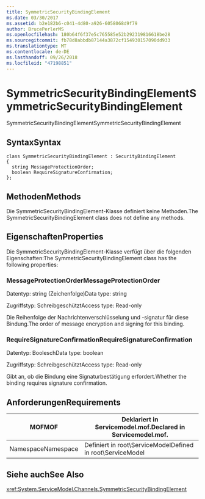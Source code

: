```yaml
---
title: SymmetricSecurityBindingElement
ms.date: 03/30/2017
ms.assetid: b2e182b6-c041-4d80-a926-6058068d9f79
author: BrucePerlerMS
ms.openlocfilehash: 180b64f6f37e5c765585e52b292319816618be28
ms.sourcegitcommit: fb78d8abbdb87144a3872cf154930157090dd933
ms.translationtype: MT
ms.contentlocale: de-DE
ms.lasthandoff: 09/26/2018
ms.locfileid: "47198851"
---
```

# <a name="symmetricsecuritybindingelement"></a><span data-ttu-id="9e2a9-102">SymmetricSecurityBindingElement</span><span class="sxs-lookup"><span data-stu-id="9e2a9-102">SymmetricSecurityBindingElement</span></span>
<span data-ttu-id="9e2a9-103">SymmetricSecurityBindingElement</span><span class="sxs-lookup"><span data-stu-id="9e2a9-103">SymmetricSecurityBindingElement</span></span>  
  
## <a name="syntax"></a><span data-ttu-id="9e2a9-104">Syntax</span><span class="sxs-lookup"><span data-stu-id="9e2a9-104">Syntax</span></span>  
  
```  
class SymmetricSecurityBindingElement : SecurityBindingElement  
{  
  string MessageProtectionOrder;  
  boolean RequireSignatureConfirmation;  
};  
```  
  
## <a name="methods"></a><span data-ttu-id="9e2a9-105">Methoden</span><span class="sxs-lookup"><span data-stu-id="9e2a9-105">Methods</span></span>  
 <span data-ttu-id="9e2a9-106">Die SymmetricSecurityBindingElement-Klasse definiert keine Methoden.</span><span class="sxs-lookup"><span data-stu-id="9e2a9-106">The SymmetricSecurityBindingElement class does not define any methods.</span></span>  
  
## <a name="properties"></a><span data-ttu-id="9e2a9-107">Eigenschaften</span><span class="sxs-lookup"><span data-stu-id="9e2a9-107">Properties</span></span>  
 <span data-ttu-id="9e2a9-108">Die SymmetricSecurityBindingElement-Klasse verfügt über die folgenden Eigenschaften:</span><span class="sxs-lookup"><span data-stu-id="9e2a9-108">The SymmetricSecurityBindingElement class has the following properties:</span></span>  
  
### <a name="messageprotectionorder"></a><span data-ttu-id="9e2a9-109">MessageProtectionOrder</span><span class="sxs-lookup"><span data-stu-id="9e2a9-109">MessageProtectionOrder</span></span>  
 <span data-ttu-id="9e2a9-110">Datentyp: string (Zeichenfolge)</span><span class="sxs-lookup"><span data-stu-id="9e2a9-110">Data type: string</span></span>  
  
 <span data-ttu-id="9e2a9-111">Zugriffstyp: Schreibgeschützt</span><span class="sxs-lookup"><span data-stu-id="9e2a9-111">Access type: Read-only</span></span>  
  
 <span data-ttu-id="9e2a9-112">Die Reihenfolge der Nachrichtenverschlüsselung und -signatur für diese Bindung.</span><span class="sxs-lookup"><span data-stu-id="9e2a9-112">The order of message encryption and signing for this binding.</span></span>  
  
### <a name="requiresignatureconfirmation"></a><span data-ttu-id="9e2a9-113">RequireSignatureConfirmation</span><span class="sxs-lookup"><span data-stu-id="9e2a9-113">RequireSignatureConfirmation</span></span>  
 <span data-ttu-id="9e2a9-114">Datentyp: Boolesch</span><span class="sxs-lookup"><span data-stu-id="9e2a9-114">Data type: boolean</span></span>  
  
 <span data-ttu-id="9e2a9-115">Zugriffstyp: Schreibgeschützt</span><span class="sxs-lookup"><span data-stu-id="9e2a9-115">Access type: Read-only</span></span>  
  
 <span data-ttu-id="9e2a9-116">Gibt an, ob die Bindung eine Signaturbestätigung erfordert.</span><span class="sxs-lookup"><span data-stu-id="9e2a9-116">Whether the binding requires signature confirmation.</span></span>  
  
## <a name="requirements"></a><span data-ttu-id="9e2a9-117">Anforderungen</span><span class="sxs-lookup"><span data-stu-id="9e2a9-117">Requirements</span></span>  
  
|<span data-ttu-id="9e2a9-118">MOF</span><span class="sxs-lookup"><span data-stu-id="9e2a9-118">MOF</span></span>|<span data-ttu-id="9e2a9-119">Deklariert in Servicemodel.mof.</span><span class="sxs-lookup"><span data-stu-id="9e2a9-119">Declared in Servicemodel.mof.</span></span>|  
|---------|-----------------------------------|  
|<span data-ttu-id="9e2a9-120">Namespace</span><span class="sxs-lookup"><span data-stu-id="9e2a9-120">Namespace</span></span>|<span data-ttu-id="9e2a9-121">Definiert in root\ServiceModel</span><span class="sxs-lookup"><span data-stu-id="9e2a9-121">Defined in root\ServiceModel</span></span>|  
  
## <a name="see-also"></a><span data-ttu-id="9e2a9-122">Siehe auch</span><span class="sxs-lookup"><span data-stu-id="9e2a9-122">See Also</span></span>  
 <xref:System.ServiceModel.Channels.SymmetricSecurityBindingElement>
